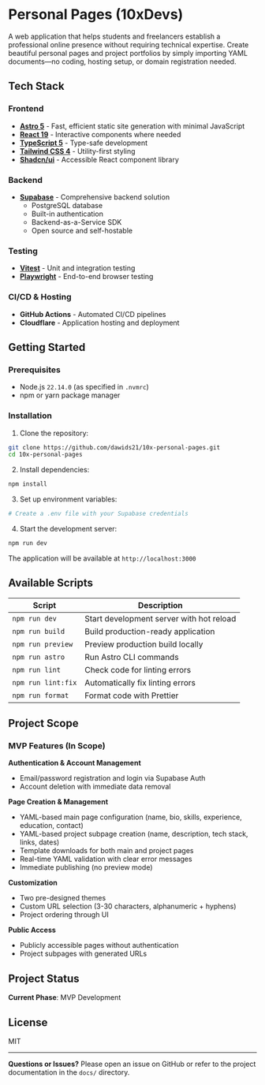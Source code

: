 # Personal Pages (10xDevs)

A web application that helps students and freelancers establish a professional online presence without requiring
technical expertise. Create beautiful personal pages and project portfolios by simply importing YAML documents—no
coding, hosting setup, or domain registration needed.

## Tech Stack

### Frontend

- **[Astro 5](https://astro.build/)** - Fast, efficient static site generation with minimal JavaScript
- **[React 19](https://react.dev/)** - Interactive components where needed
- **[TypeScript 5](https://www.typescriptlang.org/)** - Type-safe development
- **[Tailwind CSS 4](https://tailwindcss.com/)** - Utility-first styling
- **[Shadcn/ui](https://ui.shadcn.com/)** - Accessible React component library

### Backend

- **[Supabase](https://supabase.com/)** - Comprehensive backend solution
    - PostgreSQL database
    - Built-in authentication
    - Backend-as-a-Service SDK
    - Open source and self-hostable

### Testing

- **[Vitest](https://vitest.dev/)** - Unit and integration testing
- **[Playwright](https://playwright.dev/)** - End-to-end browser testing

### CI/CD & Hosting

- **GitHub Actions** - Automated CI/CD pipelines
- **Cloudflare** - Application hosting and deployment

## Getting Started

### Prerequisites

- Node.js `22.14.0` (as specified in `.nvmrc`)
- npm or yarn package manager

### Installation

1. Clone the repository:

```bash
git clone https://github.com/dawids21/10x-personal-pages.git
cd 10x-personal-pages
```

2. Install dependencies:

```bash
npm install
```

3. Set up environment variables:

```bash
# Create a .env file with your Supabase credentials
```

4. Start the development server:

```bash
npm run dev
```

The application will be available at `http://localhost:3000`

## Available Scripts

| Script             | Description                              |
|--------------------|------------------------------------------|
| `npm run dev`      | Start development server with hot reload |
| `npm run build`    | Build production-ready application       |
| `npm run preview`  | Preview production build locally         |
| `npm run astro`    | Run Astro CLI commands                   |
| `npm run lint`     | Check code for linting errors            |
| `npm run lint:fix` | Automatically fix linting errors         |
| `npm run format`   | Format code with Prettier                |

## Project Scope

### MVP Features (In Scope)

**Authentication & Account Management**

- Email/password registration and login via Supabase Auth
- Account deletion with immediate data removal

**Page Creation & Management**

- YAML-based main page configuration (name, bio, skills, experience, education, contact)
- YAML-based project subpage creation (name, description, tech stack, links, dates)
- Template downloads for both main and project pages
- Real-time YAML validation with clear error messages
- Immediate publishing (no preview mode)

**Customization**

- Two pre-designed themes
- Custom URL selection (3-30 characters, alphanumeric + hyphens)
- Project ordering through UI

**Public Access**

- Publicly accessible pages without authentication
- Project subpages with generated URLs

## Project Status

**Current Phase**: MVP Development

## License

MIT

---

**Questions or Issues?** Please open an issue on GitHub or refer to the project documentation in the `docs/` directory.
